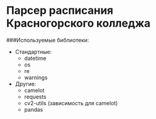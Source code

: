 # Парсер расписания Красногорского колледжа

###Используемые библиотеки:
* Стандартные:
    * datetime
    * os
    * re
    * warnings
* Другие:
    * camelot
    * requests
    * cv2-utils (зависимость для camelot)
    * pandas
